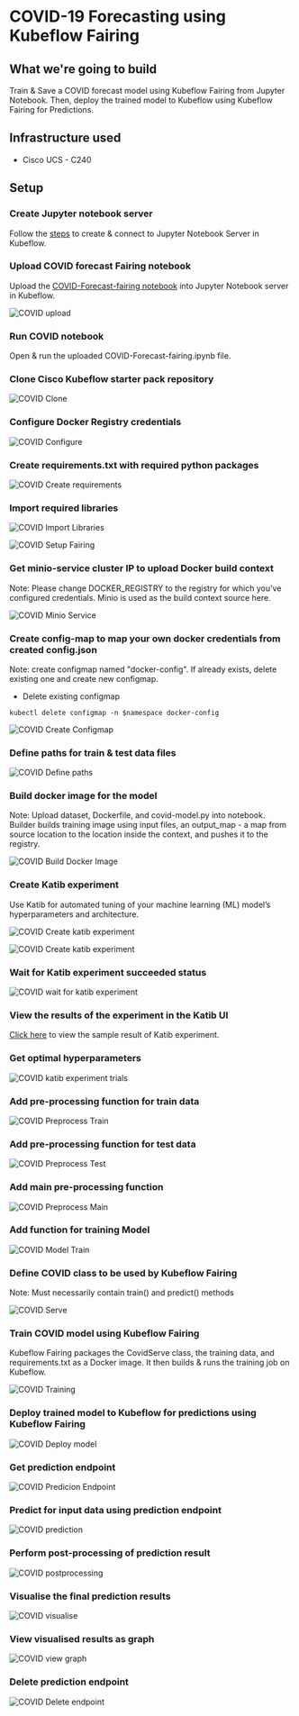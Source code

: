 # COVID-19 Forecasting using Kubeflow Fairing 

## What we're going to build

Train & Save a COVID forecast model using Kubeflow Fairing from Jupyter Notebook. Then, deploy the trained model to Kubeflow using Kubeflow Fairing for Predictions.


## Infrastructure used

* Cisco UCS - C240


## Setup


### Create Jupyter notebook server

Follow the [steps](./../notebook#create--connect-to-jupyter-notebook-server) to create & connect to Jupyter Notebook Server in Kubeflow.

### Upload COVID forecast Fairing notebook

Upload the [COVID-Forecast-fairing notebook](./COVID-Forecast-fairing.ipynb) into Jupyter Notebook server in Kubeflow.

![COVID upload](pictures/0_upload_notebook.png)


### Run COVID notebook

Open & run the uploaded COVID-Forecast-fairing.ipynb file.


### Clone Cisco Kubeflow starter pack repository

![COVID Clone](pictures/1_clone_repo.png)


### Configure Docker Registry credentials 

![COVID Configure](pictures/2_configure_docker_credentials.png)

### Create requirements.txt with required python packages

![COVID Create requirements](pictures/3_create_requirements_file.png)

### Import required libraries

![COVID Import Libraries](pictures/4_import_python_libraries.png)

![COVID Setup Fairing](pictures/5_setup_kf_fairing.png)

### Get minio-service cluster IP to upload Docker build context

Note: Please change DOCKER_REGISTRY to the registry for which you've configured credentials. Minio is used as the build context source here.

![COVID Minio Service](pictures/6_minio_service_ip.png)

### Create config-map to map your own docker credentials from created config.json

Note: create configmap named "docker-config". If already exists, delete existing one and create new configmap.

* Delete existing configmap

```
kubectl delete configmap -n $namespace docker-config
```

![COVID Create Configmap](pictures/7_create_configmap.png)

### Define paths for train & test data files

![COVID Define paths](pictures/8_define_paths.png)

### Build docker image for the model
Note: Upload dataset, Dockerfile, and covid-model.py into notebook.
Builder builds training image using input files, an output_map - a map from source location to the location inside the context, and pushes it to the registry.

![COVID Build Docker Image](pictures/9_build_docker_image.PNG)


### Create Katib experiment
Use Katib for automated tuning of your machine learning (ML) model’s hyperparameters and architecture.

![COVID Create katib experiment](pictures/10_create_katib_experiment.PNG)

![COVID Create katib experiment](pictures/11_create_katib_experiment1.PNG)

### Wait for Katib experiment succeeded status

![COVID wait for katib experiment](pictures/12_wait_for_experiment_succeeded.PNG)

### View the results of the experiment in the Katib UI

[Click here](Katib.md) to view the sample result of Katib experiment.

### Get optimal hyperparameters

![COVID katib experiment trials](pictures/13_get_optimal_hyperparameters.PNG)


### Add pre-processing function for train data

![COVID Preprocess Train](pictures/14_preprocess_train.png)

### Add pre-processing function for test data

![COVID Preprocess Test](pictures/15_preprocess_test.png)


### Add main pre-processing function

![COVID Preprocess Main](pictures/16_preprocess_main.png)


### Add function for training Model

![COVID Model Train](pictures/17_train_model_function.png)


### Define COVID class to be used by Kubeflow Fairing

Note: Must necessarily contain train() and predict() methods


![COVID Serve](pictures/18_define_covid_serve.png)


### Train COVID model using Kubeflow Fairing

Kubeflow Fairing packages the CovidServe class, the training data, and requirements.txt as a Docker image. 
It then builds & runs the training job on Kubeflow.

![COVID Training](pictures/19_training_using_fairing.png)

### Deploy trained model to Kubeflow for predictions using Kubeflow Fairing

![COVID Deploy model](pictures/20_deploy_trained_model_for_prediction.png)


### Get prediction endpoint

![COVID Predicion Endpoint](pictures/21_get_prediction_endpoint.png)

### Predict for input data using prediction endpoint

![COVID prediction](pictures/22_prediction.png)

### Perform post-processing of prediction result

![COVID postprocessing](pictures/23_postprocessing.png)

### Visualise the final prediction results

![COVID visualise](pictures/24_visualising.png)

### View visualised results as graph

![COVID view graph](pictures/25_view_graph.png)

### Delete prediction endpoint

![COVID Delete endpoint](pictures/26_delete_endpoint.png)




